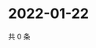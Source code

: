 # 2022-01-22

共 0 条

<!-- BEGIN WEIBO -->
<!-- 最后更新时间 Sat Jan 22 2022 05:10:21 GMT+0800 (China Standard Time) -->

<!-- END WEIBO -->
